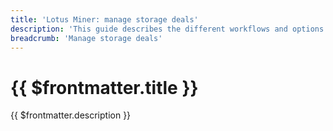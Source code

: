 ```yaml
---
title: 'Lotus Miner: manage storage deals'
description: 'This guide describes the different workflows and options that Lotus miners can use to manage storage deals.'
breadcrumb: 'Manage storage deals'
---
```


# {{ $frontmatter.title }}

{{ $frontmatter.description }}

